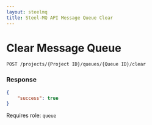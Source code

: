 ```yaml
---
layout: steelmq
title: Steel-MQ API Message Queue Clear
---
```


Clear Message Queue
===================

```
POST /projects/{Project ID}/queues/{Queue ID}/clear
```

### Response

``` json
{
    "success": true
}
```

Requires role: ```queue```
